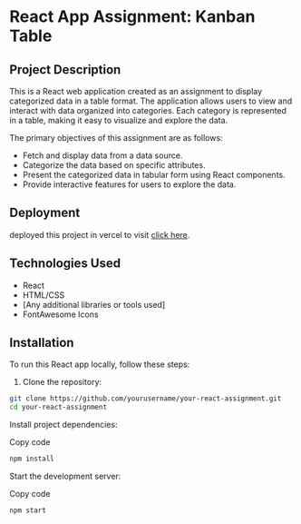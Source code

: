 # React App Assignment: Kanban Table

## Project Description

This is a React web application created as an assignment to display categorized data in a table format. The application allows users to view and interact with data organized into categories. Each category is represented in a table, making it easy to visualize and explore the data.

The primary objectives of this assignment are as follows:

- Fetch and display data from a data source.
- Categorize the data based on specific attributes.
- Present the categorized data in tabular form using React components.
- Provide interactive features for users to explore the data.

## Deployment
deployed this project in vercel 
to visit [click here](https://quicksell-chi.vercel.app/).


## Technologies Used

- React
- HTML/CSS
- [Any additional libraries or tools used]
- FontAwesome Icons

## Installation

To run this React app locally, follow these steps:

1. Clone the repository:

```bash
git clone https://github.com/yourusername/your-react-assignment.git
cd your-react-assignment
```
Install project dependencies:

Copy code
```bash
npm install
````

Start the development server:

Copy code
```bash
npm start
```

